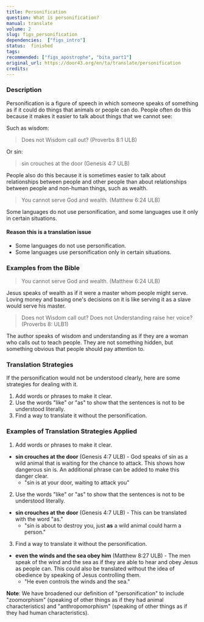 ```yaml
---
title: Personification
question: What is personification?
manual: translate
volume: 2
slug: figs_personification
dependencies:  ["figs_intro"]
status:  finished
tags: 
recommended: ["figs_apostrophe", "bita_part1"]
original_url: https://door43.org/en/ta/translate/personification
credits: 
---
```

### Description

Personification is a figure of speech in which someone speaks of something as if it could do things that animals or people can do. People often do this because it makes it easier to talk about things that we cannot see:

Such as wisdom:
>Does not Wisdom call out?  (Proverbs 8:1 ULB)

Or sin:
>sin crouches at the door  (Genesis 4:7 ULB)

People also do this because it is sometimes easier to talk about relationships between people and other people than about relationships between people and non-human things, such as wealth.

>You cannot serve God and wealth.  (Matthew 6:24 ULB)

Some languages do not use personification, and some languages use it only in certain situations.

#### Reason this is a translation issue

  * Some languages do not use personification. 
  * Some languages use personification only in certain situations.

### Examples from the Bible

>You cannot serve God and wealth.  (Matthew 6:24 ULB)

Jesus speaks of wealth as if it were a master whom people might serve. Loving money and basing one's decisions on it is like serving it as a slave would serve his master.

>Does not Wisdom call out? Does not Understanding raise her voice?  (Proverbs 8: ULB1)

The author speaks of wisdom and understanding as if they are a woman who calls out to teach people. They are not something hidden, but something obvious that people should pay attention to.

### Translation Strategies

If the personification would not be understood clearly, here are some strategies for dealing with it.

  1. Add words or phrases to make it clear.
  1. Use the words "like" or "as" to show that the sentences is not to be understood literally. 
  1. Find a way to translate it without the personification. 

### Examples of Translation Strategies Applied

1. Add words or phrases to make it clear. 

  * **sin crouches at the door** (Genesis 4:7 ULB) - God speaks of sin as a wild animal that is waiting for the chance to attack.  This shows how dangerous sin is. An additional phrase can be added to make this danger clear.
      * "sin is at your door, waiting to attack you"

2.  Use the words "like" or "as" to show that the sentences is not to be understood literally.

  * **sin crouches at the door** (Genesis 4:7 ULB) - This can be translated with the word "as."
      * "sin is about to destroy you, just __as__ a wild animal could harm a person."

3. Find a way to translate it without the personification. 

  * **even the winds and the sea obey him**  (Matthew 8:27 ULB) - The men speak of the wind and the sea as if they are able to hear and obey Jesus as people can. This could also be translated without the idea of obedience by speaking of Jesus controlling them. 
      * "He even controls the winds and the sea."



**Note**: We have broadened our definition of "personification" to include "zoomorphism" (speaking of other things as if they had animal characteristics) and "anthropomorphism" (speaking of other things as if they had human characteristics).
